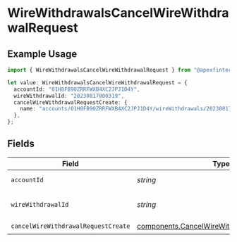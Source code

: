 # WireWithdrawalsCancelWireWithdrawalRequest

## Example Usage

```typescript
import { WireWithdrawalsCancelWireWithdrawalRequest } from "@apexfintechsolutions/ascend-sdk/models/operations";

let value: WireWithdrawalsCancelWireWithdrawalRequest = {
  accountId: "01H8FB90ZRRFWXB4XC2JPJ1D4Y",
  wireWithdrawalId: "20230817000319",
  cancelWireWithdrawalRequestCreate: {
    name: "accounts/01H8FB90ZRRFWXB4XC2JPJ1D4Y/wireWithdrawals/20230817000319",
  },
};
```

## Fields

| Field                                                                                                        | Type                                                                                                         | Required                                                                                                     | Description                                                                                                  | Example                                                                                                      |
| ------------------------------------------------------------------------------------------------------------ | ------------------------------------------------------------------------------------------------------------ | ------------------------------------------------------------------------------------------------------------ | ------------------------------------------------------------------------------------------------------------ | ------------------------------------------------------------------------------------------------------------ |
| `accountId`                                                                                                  | *string*                                                                                                     | :heavy_check_mark:                                                                                           | The account id.                                                                                              | 01H8FB90ZRRFWXB4XC2JPJ1D4Y                                                                                   |
| `wireWithdrawalId`                                                                                           | *string*                                                                                                     | :heavy_check_mark:                                                                                           | The wireWithdrawal id.                                                                                       | 20230817000319                                                                                               |
| `cancelWireWithdrawalRequestCreate`                                                                          | [components.CancelWireWithdrawalRequestCreate](../../models/components/cancelwirewithdrawalrequestcreate.md) | :heavy_check_mark:                                                                                           | N/A                                                                                                          |                                                                                                              |